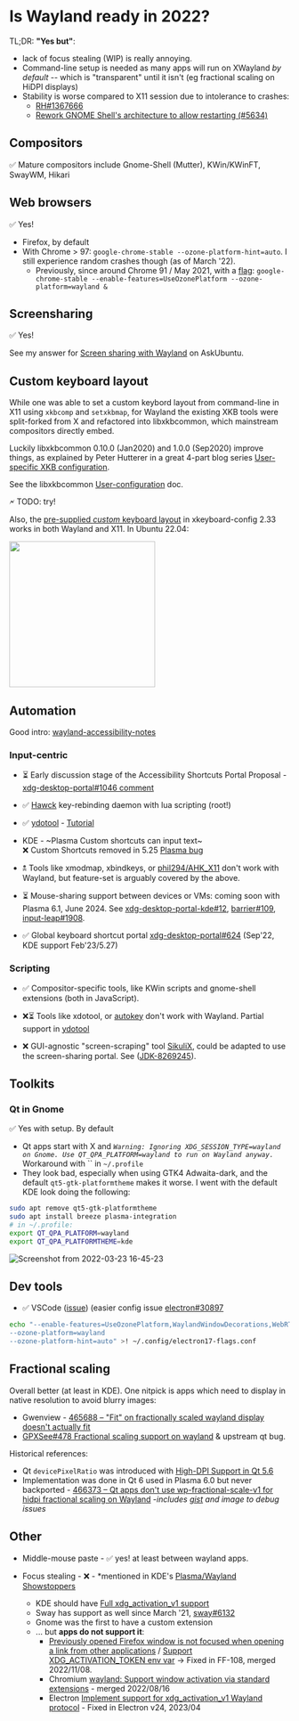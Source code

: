 # Is Wayland ready in 2022?

TL;DR: **"Yes but"**:
* lack of focus stealing (WIP) is really annoying.
* Command-line setup is needed as many apps will run on XWayland *by default* -- which is "transparent" until it isn't (eg fractional scaling on HiDPI displays)
* Stability is worse compared to X11 session due to intolerance to crashes:
  * [RH#1367666](https://bugzilla.redhat.com/show_bug.cgi?id=1367666)
  * [Rework GNOME Shell's architecture to allow restarting (#5634)](https://gitlab.gnome.org/GNOME/gnome-shell/-/issues/5634)

## Compositors

✅ Mature compositors include Gnome-Shell (Mutter), KWin/KWinFT, SwayWM, Hikari

## Web browsers

✅ Yes!

* Firefox, by default
* With Chrome > 97: `google-chrome-stable --ozone-platform-hint=auto`. I still experience random crashes though (as of March '22).
  * Previously, since around Chrome 91 / May 2021, with a [flag](https://bugs.chromium.org/p/chromium/issues/detail?id=1085700):
`google-chrome-stable --enable-features=UseOzonePlatform --ozone-platform=wayland &`


## Screensharing

✅ Yes!

See my answer for [Screen sharing with Wayland](https://askubuntu.com/a/1398720/220798) on AskUbuntu.

## Custom keyboard layout

While one was able to set a custom keybord layout from command-line in X11 using `xkbcomp` and `setxkbmap`, for Wayland the existing XKB tools were split-forked from X and refactored into libxkbcommon, which mainstream compositors directly embed.

Luckily libxkbcommon 0.10.0 (Jan2020) and 1.0.0 (Sep2020) improve things, as explained by Peter Hutterer in a great 4-part blog series [User-specific XKB configuration](https://web.archive.org/web/20210828193033/https://who-t.blogspot.com/2020/09/user-specific-xkb-configuration-putting.html).

See the libxkbcommon [User-configuration](https://xkbcommon.org/doc/current/md_doc_user_configuration.html) doc.

🗲 TODO: try! 

Also, the [pre-supplied <i>custom</i> keyboard layout](https://web.archive.org/web/20210303023436/https://who-t.blogspot.com/2021/02/a-pre-supplied-custom-keyboard-layout.html) in xkeyboard-config 2.33 works in both Wayland and X11. In Ubuntu 22.04:

<img src="https://user-images.githubusercontent.com/2772505/159658641-cc084ad7-f7f8-4629-a40e-7d75bfdc0fd6.png" width="262">


## Automation

Good intro: [wayland-accessibility-notes](https://github.com/splondike/wayland-accessibility-notes)

### Input-centric

* ⏳ Early discussion stage of the Accessibility Shortcuts Portal Proposal - [xdg-desktop-portal#1046 comment](https://github.com/flatpak/xdg-desktop-portal/issues/1046#issuecomment-1614612506)
 
* ✅ [Hawck](https://github.com/snyball/Hawck) key-rebinding daemon with lua scripting (root!)

* ✅ [ydotool](https://github.com/ReimuNotMoe/ydotool/) - [Tutorial](https://gabrielstaples.com/ydotool-tutorial/#gsc.tab=0)

* KDE - ~Plasma Custom shortcuts can input text~<br>
  ❌ Custom Shortcuts removed in 5.25 [Plasma bug](https://bugs.kde.org/show_bug.cgi?id=455444)

* 🕱 Tools like xmodmap, xbindkeys, or [phil294/AHK_X11](https://github.com/phil294/AHK_X11) don't work with Wayland, but feature-set is arguably covered by the above.

* ⏳ Mouse-sharing support between devices or VMs: coming soon with Plasma 6.1, June 2024. See [xdg-desktop-portal-kde#12](https://invent.kde.org/plasma/xdg-desktop-portal-kde/-/issues/12), [barrier#109](https://github.com/debauchee/barrier/issues/109#issuecomment-1049479068), [input-leap#1908](https://github.com/input-leap/input-leap/issues/1908).

* ✅ Global keyboard shortcut portal [xdg-desktop-portal#624](https://github.com/flatpak/xdg-desktop-portal/issues/624) (Sep'22, KDE support Feb'23/5.27)


### Scripting

* ✅ Compositor-specific tools, like KWin scripts and gnome-shell extensions (both in JavaScript).

* ❌⏳ Tools like xdotool, or [autokey](https://github.com/autokey/autokey) don't work with Wayland. Partial support in [ydotool](https://github.com/ReimuNotMoe/ydotool)

* ❌ GUI-agnostic "screen-scraping" tool [SikuliX](https://sikulix.github.io/), could be adapted to use the screen-sharing portal. See ([JDK-8269245](https://bugs.openjdk.org/browse/JDK-8269245)).

## Toolkits

### Qt in Gnome

✅ Yes with setup. By default 
* Qt apps start with X and *`Warning: Ignoring XDG_SESSION_TYPE=wayland on Gnome. Use QT_QPA_PLATFORM=wayland to run on Wayland anyway.`*
Workaround with `` in `~/.profile`
* They look bad, especially when using GTK4 Adwaita-dark, and the default `qt5-gtk-platformtheme` makes it worse. I went with the default KDE look doing the following:
```bash
sudo apt remove qt5-gtk-platformtheme
sudo apt install breeze plasma-integration
# in ~/.profile:
export QT_QPA_PLATFORM=wayland
export QT_QPA_PLATFORMTHEME=kde
```

![Screenshot from 2022-03-23 16-45-23](https://user-images.githubusercontent.com/2772505/159740347-ec622567-6ffd-460d-a9ea-207ecc30d7ca.png)

## Dev tools

* ✅ VSCode ([issue](https://github.com/microsoft/vscode/issues/109176)) (easier config issue [electron#30897](https://github.com/electron/electron/issues/30897)

```sh
echo "--enable-features=UseOzonePlatform,WaylandWindowDecorations,WebRTCPipeWireCapturer
--ozone-platform=wayland
--ozone-platform-hint=auto" >! ~/.config/electron17-flags.conf
```

## Fractional scaling

Overall better (at least in KDE). One nitpick is apps which need to display in native resolution to avoid blurry images:
* Gwenview - [465688 – &quot;Fit&quot; on fractionally scaled wayland display doesn't actually fit](https://bugs.kde.org/show_bug.cgi?id=465688)
* [GPXSee#478 Fractional scaling support on wayland](https://github.com/tumic0/GPXSee/issues/478) & upstream qt bug.

Historical references:
* Qt `devicePixelRatio` was introduced with [High-DPI Support in Qt 5.6](https://www.qt.io/blog/2016/01/26/high-dpi-support-in-qt-5-6)
* Implementation was done in Qt 6 used in Plasma 6.0 but never backported - [466373 – Qt apps don't use wp-fractional-scale-v1 for hidpi fractional scaling on Wayland](https://bugs.kde.org/show_bug.cgi?id=466373) -*includes [gist](https://gist.github.com/eddy-geek/2a682a415abb5d351537ae3fc865dffd) and image to debug issues*

## Other

* Middle-mouse paste - ✅ yes! at least between wayland apps.

* Focus stealing - ❌ - *mentioned in KDE's [Plasma/Wayland Showstoppers](https://community.kde.org/Plasma/Wayland_Showstoppers)
  * KDE should have [Full xdg_activation_v1 support](https://invent.kde.org/plasma/kwin/-/issues/39)
  * Sway has support as well since March '21, [sway#6132](https://github.com/swaywm/sway/pull/6132)
  * Gnome was the first to have a custom extension
  * ... but **apps do not support it**:
    * [Previously opened Firefox window is not focused when opening a link from other applications](https://bugzilla.mozilla.org/show_bug.cgi?id=1766269) / [Support XDG_ACTIVATION_TOKEN env var](https://bugzilla.mozilla.org/show_bug.cgi?id=1767546) -> Fixed in FF-108, merged 2022/11/08.
    * Chromium [wayland: Support window activation via standard extensions](https://bugs.chromium.org/p/chromium/issues/detail?id=1175327) - merged 2022/08/16
    * Electron [Implement support for xdg_activation_v1 Wayland protocol](https://github.com/electron/electron/issues/30912) - Fixed in Electron v24, 2023/04
